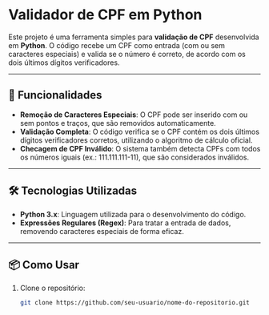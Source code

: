 # Validador de CPF em Python

Este projeto é uma ferramenta simples para **validação de CPF** desenvolvida em **Python**. O código recebe um CPF como entrada (com ou sem caracteres especiais) e valida se o número é correto, de acordo com os dois últimos dígitos verificadores.

---

## 🚀 Funcionalidades

- **Remoção de Caracteres Especiais**: O CPF pode ser inserido com ou sem pontos e traços, que são removidos automaticamente.
- **Validação Completa**: O código verifica se o CPF contém os dois últimos dígitos verificadores corretos, utilizando o algoritmo de cálculo oficial.
- **Checagem de CPF Inválido**: O sistema também detecta CPFs com todos os números iguais (ex.: 111.111.111-11), que são considerados inválidos.

---

## 🛠️ Tecnologias Utilizadas

- **Python 3.x**: Linguagem utilizada para o desenvolvimento do código.
- **Expressões Regulares (Regex)**: Para tratar a entrada de dados, removendo caracteres especiais de forma eficaz.

---

## 📦 Como Usar

1. Clone o repositório:
   ```bash
   git clone https://github.com/seu-usuario/nome-do-repositorio.git

